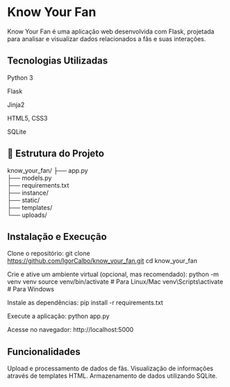 # Know Your Fan
Know Your Fan é uma aplicação web desenvolvida com Flask, projetada para analisar e visualizar dados relacionados a fãs e suas interações.

## Tecnologias Utilizadas
Python 3

Flask

Jinja2

HTML5, CSS3

SQLite

## 📁 Estrutura do Projeto
know_your_fan/
├── app.py             
├── models.py          
├── requirements.txt   
├── instance/          
├── static/            
├── templates/         
└── uploads/ 

## Instalação e Execução
Clone o repositório:
git clone https://github.com/IgorCalbo/know_your_fan.git
cd know_your_fan

Crie e ative um ambiente virtual (opcional, mas recomendado):
python -m venv venv
source venv/bin/activate  # Para Linux/Mac
venv\Scripts\activate     # Para Windows

Instale as dependências:
pip install -r requirements.txt

Execute a aplicação:
python app.py

Acesse no navegador:
http://localhost:5000

## Funcionalidades
Upload e processamento de dados de fãs.
Visualização de informações através de templates HTML.
Armazenamento de dados utilizando SQLite.
